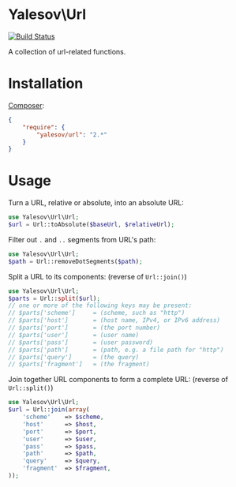# Yalesov\Url

[![Build Status](https://travis-ci.org/yalesov/php-url.svg)](https://travis-ci.org/yalesov/php-url)

A collection of url-related functions.

# Installation

[Composer](http://getcomposer.org/):

```json
{
    "require": {
        "yalesov/url": "2.*"
    }
}
```

# Usage

Turn a URL, relative or absolute, into an absolute URL:

```php
use Yalesov\Url\Url;
$url = Url::toAbsolute($baseUrl, $relativeUrl);
```

Filter out `.` and `..` segments from URL's path:

```php
use Yalesov\Url\Url;
$path = Url::removeDotSegments($path);
```

Split a URL to its components: (reverse of `Url::join()`)

```php
use Yalesov\Url\Url;
$parts = Url::split($url);
// one or more of the following keys may be present:
// $parts['scheme']     = (scheme, such as "http")
// $parts['host']       = (host name, IPv4, or IPv6 address)
// $parts['port']       = (the port number)
// $parts['user']       = (user name)
// $parts['pass']       = (user password)
// $parts['path']       = (path, e.g. a file path for "http")
// $parts['query']      = (the query)
// $parts['fragment']   = (the fragment)
```

Join together URL components to form a complete URL: (reverse of `Url::split()`)

```php
use Yalesov\Url\Url;
$url = Url::join(array(
    'scheme'    => $scheme,
    'host'      => $host,
    'port'      => $port,
    'user'      => $user,
    'pass'      => $pass,
    'path'      => $path,
    'query'     => $query,
    'fragment'  => $fragment,
));
```
